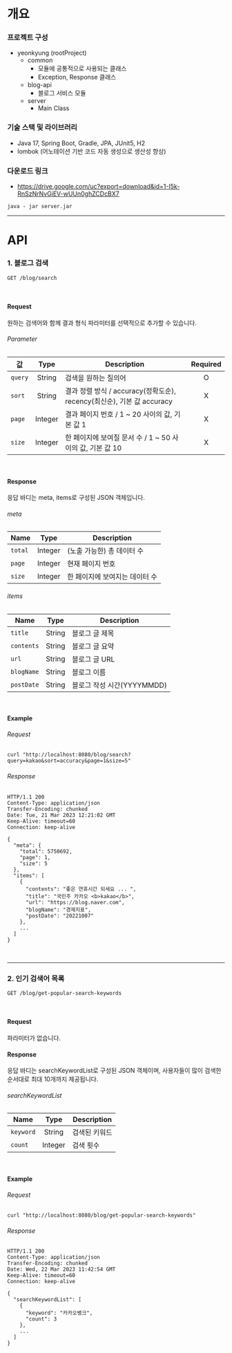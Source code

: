 # 개요

### 프로젝트 구성
- yeonkyung (rootProject)
  - common
    - 모듈에 공통적으로 사용되는 클래스
    - Exception, Response 클래스
  - blog-api
    - 블로그 서비스 모듈
  - server
    - Main Class

### 기술 스택 및 라이브러리
- Java 17, Spring Boot, Gradle, JPA, JUnit5, H2
- lombok (어노테이션 기반 코드 자동 생성으로 생산성 향상)

### 다운로드 링크
- https://drive.google.com/uc?export=download&id=1-I5k-RnSzNrNvGiEV-wUUn0ghZCDcBX7
```
java - jar server.jar
```

---
# API

### 1. 블로그 검색
```
GET /blog/search
```
<br>

#### Request
원하는 검색어와 함께 결과 형식 파라미터를 선택적으로 추가할 수 있습니다.  
###### Parameter
| 값       |  Type   | Description                                            |  Required  |
|---------|:-------:|--------------------------------------------------------|:----------:|
| `query` | String  | 검색을 원하는 질의어                                            |     O      |
| `sort`  | String  | 결과 정렬 방식 / accuracy(정확도순), recency(최신순), 기본 값 accuracy |     X      |
| `page`  | Integer | 결과 페이지 번호 / 1 ~ 20 사이의 값, 기본 값 1                       |     X      |
| `size`  | Integer | 한 페이지에 보여질 문서 수 / 1 ~ 50 사이의 값, 기본 값 10                |     X      |
<br>

#### Response
응답 바디는 meta, items로 구성된 JSON 객체입니다.
###### meta
| Name    |  Type   | Description       |
|---------|:-------:|-------------------|
| `total` | Integer | (노출 가능한) 총 데이터 수  |
| `page`  | Integer | 현재 페이지 번호         |
| `size`  | Integer | 한 페이지에 보여지는 데이터 수 |
###### items
| Name       |  Type  | Description         |
|------------|:------:|---------------------|
| `title`    | String | 블로그 글 제목            |
| `contents` | String | 블로그 글 요약            |
| `url`      | String | 블로그 글 URL           |
| `blogName` | String | 블로그 이름              |
| `postDate` | String | 블로그 작성 시간(YYYYMMDD) |
<br>

#### Example
###### Request
```
curl "http://localhost:8080/blog/search?query=kakao&sort=accuracy&page=1&size=5"
```
###### Response
```
HTTP/1.1 200 
Content-Type: application/json
Transfer-Encoding: chunked
Date: Tue, 21 Mar 2023 12:21:02 GMT
Keep-Alive: timeout=60
Connection: keep-alive

{
  "meta": {
    "total": 5750692,
    "page": 1,
    "size": 5
  },
  "items": [
    {
      "contents": "좋은 연휴시간 되세요 ... ",
      "title": "국민주 카카오 <b>kakao</b>",
      "url": "https://blog.naver.com",
      "blogName": "경제지표",
      "postDate": "20221007"
    },
    ...
  ]
}
```
<br>

---

### 2. 인기 검색어 목록
```
GET /blog/get-popular-search-keywords
```
<br>

#### Request
파라미터가 없습니다.
<br>

#### Response
응답 바디는 searchKeywordList로 구성된 JSON 객체이며,
사용자들이 많이 검색한 순서대로 최대 10개까지 제공됩니다.
###### searchKeywordList
| Name      |   Type   | Description |
|-----------|:--------:|-------------|
| `keyword` | String   | 검색된 키워드 |
| `count`   | Integer  | 검색 횟수    |
<br>

#### Example
###### Request
```
curl "http://localhost:8080/blog/get-popular-search-keywords"
```
###### Response
```
HTTP/1.1 200 
Content-Type: application/json
Transfer-Encoding: chunked
Date: Wed, 22 Mar 2023 11:42:54 GMT
Keep-Alive: timeout=60
Connection: keep-alive

{
  "searchKeywordList": [
    {
      "keyword": "카카오뱅크",
      "count": 3
    },
    ...
  ]
}
```
